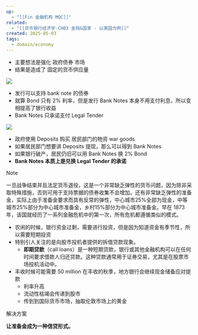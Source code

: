 ```yaml
---
up:
  - "[[Fin 金融机构 MOC]]"
related:
  - "[[货币银行经济学-CH03 金钱&国家 - 以美国为例]]"
created: 2025-05-03
tags:
  - domain/economy
---
```





- 主要想法是强化 政府债券 市场
- 结果是造成了 固定的货币供应量


![](https://s1.vika.cn/space/2024/08/10/c9e26751cf2e4d9687234b7ea97d79af)
- 发行可以支持 bank note 的债券
- 就算 Bond 只有 2% 利率，但是发行 Bank Notes 本身不用支付利息，所以变相提高了银行收益
- Bank Notes 只承诺支付 Legal Tender


![](https://s1.vika.cn/space/2024/08/10/29370717455a4533a538109dfebb4885)

- 政府使用 Deposits 购买 居民部门的物资 war goods
- 如果居民部门想要讲 Deposits 提现，那么可以得到 Bank Notes
- 如果银行破产，居民仍旧可以用 Bank Notes 换 2% Bond
- **Bank Notes 本质上是兑换 Legal Tender 的承诺**




> [!NOTE]
> 一旦战争结束并且法定货币退役，这是一个非常缺乏弹性的货币问题，因为除非采取特殊措施，否则可用于支持票据的债券收集不会增加。还有非常缺乏弹性的准备金，实际上由于准备金要求而具有反常的弹性，中心城市25%全部为现金，中等城市25%部分为中心城市准备金，乡村15%部分为中心城市准备金。早在 1873 年，该国就经历了一系列金融危机中的第一次，所有危机都遵循类似的模式。



- 农闲的时候，银行资金过剩，需要进行投资，但是因为知道资金有季节性，所以需要短期投资
- 特别引人关注的是向股市投机者提供的拆借贷款现象。
	- **即期贷款**（call loans）是一种短期贷款，银行或其他金融机构可以在任何时间要求借款人归还贷款。这种贷款通常用于证券交易，尤其是在股票市场投机活动中。
- 丰收时候可能需要 50 million 在丰收的秋季，地方银行会继续现金储备应对提款
	- 利率升高
	- 流动性枯竭会传递到股市
	- 传到到国际货币市场，抽取伦敦市场上的黄金

解决方案

**让准备金成为一种信贷形式。**